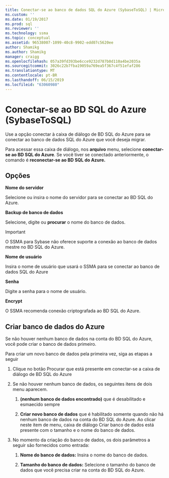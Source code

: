 ```yaml
---
title: Conectar-se ao banco de dados SQL do Azure (SybaseToSQL) | Microsoft Docs
ms.custom: ''
ms.date: 01/19/2017
ms.prod: sql
ms.reviewer: ''
ms.technology: ssma
ms.topic: conceptual
ms.assetid: 96538007-1099-40c8-9902-edd07c5620ee
author: Shamikg
ms.author: Shamikg
manager: craigg
ms.openlocfilehash: 057a39fd393be6cce9232d787b0d110a4be2035a
ms.sourcegitcommit: 3026c22b7fba19059a769ea5f367c4f51efaf286
ms.translationtype: MT
ms.contentlocale: pt-BR
ms.lasthandoff: 06/15/2019
ms.locfileid: "63060980"
---
```

# <a name="connect-to-azure-sql-db--sybasetosql"></a>Conectar-se ao BD SQL do Azure (SybaseToSQL)
Use a opção conectar à caixa de diálogo de BD SQL do Azure para se conectar ao banco de dados SQL do Azure que você deseja migrar.  
  
Para acessar essa caixa de diálogo, nos **arquivo** menu, selecione **conectar-se ao BD SQL do Azure**. Se você tiver se conectado anteriormente, o comando é **reconectar-se ao BD SQL do Azure.**  
  
## <a name="options"></a>Opções  
**Nome do servidor**  
  
Selecione ou insira o nome do servidor para se conectar ao BD SQL do Azure.  
  
**Backup de banco de dados**  
  
Selecione, digite ou **procurar** o nome do banco de dados.  
  
> [!IMPORTANT]  
> O SSMA para Sybase não oferece suporte a conexão ao banco de dados mestre no BD SQL do Azure.  
  
**Nome de usuário**  
  
Insira o nome de usuário que usará o SSMA para se conectar ao banco de dados SQL do Azure  
  
**Senha**  
  
Digite a senha para o nome de usuário.  
  
**Encrypt**  
  
O SSMA recomenda conexão criptografada ao BD SQL do Azure.  
  
## <a name="create-azure-database"></a>Criar banco de dados do Azure  
Se não houver nenhum banco de dados na conta do BD SQL do Azure, você pode criar o banco de dados primeiro.  
  
Para criar um novo banco de dados pela primeira vez, siga as etapas a seguir  
  
1.  Clique no botão Procurar que está presente em conectar-se a caixa de diálogo de BD SQL do Azure  
  
2.  Se não houver nenhum banco de dados, os seguintes itens de dois menu aparecem.  
  
    1.  **(nenhum banco de dados encontrado)**  que é desabilitado e esmaecido sempre  
  
    2.  **Criar novo banco de dados** que é habilitado somente quando não há nenhum banco de dados na conta do BD SQL do Azure. Ao clicar neste item de menu, caixa de diálogo Criar banco de dados está presente com o tamanho e o nome do banco de dados.  
  
3.  No momento da criação do banco de dados, os dois parâmetros a seguir são fornecidos como entrada:  
  
    1.  **Nome do banco de dados:** Insira o nome do banco de dados.  
  
    2.  **Tamanho do banco de dados:** Selecione o tamanho do banco de dados que você precisa criar na conta do BD SQL do Azure.  
  
